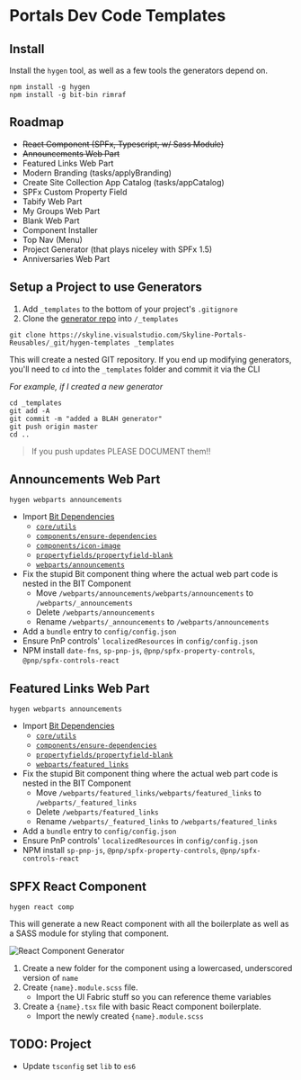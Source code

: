 # Portals Dev Code Templates
## Install 
Install the `hygen` tool, as well as a few tools the generators depend on.
```
npm install -g hygen
npm install -g bit-bin rimraf
```

## Roadmap
- ~~React Component (SPFx, Typescript, w/ Sass Module)~~
- ~~Announcements Web Part~~
- Featured Links Web Part
- Modern Branding (tasks/applyBranding)
- Create Site Collection App Catalog (tasks/appCatalog)
- SPFx Custom Property Field
- Tabify Web Part
- My Groups Web Part
- Blank Web Part
- Component Installer
- Top Nav (Menu)
- Project Generator (that plays niceley with SPFx 1.5)
- Anniversaries Web Part

## Setup a Project to use Generators
1. Add `_templates` to the bottom of your project's `.gitignore`
2. Clone the [generator repo](https://skyline.visualstudio.com/Skyline-Portals-Reusables/_git/hygen-templates) into `/_templates`
```
git clone https://skyline.visualstudio.com/Skyline-Portals-Reusables/_git/hygen-templates _templates
```

This will create a nested GIT repository. If you end up modifying generators, you'll need to `cd` into the `_templates` folder and commit it via the CLI


*For example, if I created a new generator*
```
cd _templates
git add -A
git commit -m "added a BLAH generator"
git push origin master
cd ..
```
> If you push updates PLEASE DOCUMENT them!!

## Announcements Web Part
```
hygen webparts announcements
```

- Import [Bit Dependencies](https://bitsrc.io/droopytersen/portalsdev)
    - [`core/utils`](https://bitsrc.io/droopytersen/portalsdev/core/utils/code)
    - [`components/ensure-dependencies`](https://bitsrc.io/droopytersen/portalsdev/components/ensure-dependencies/code)
    - [`components/icon-image`](https://bitsrc.io/droopytersen/portalsdev/components/icon-image/code)
    - [`propertyfields/propertyfield-blank`](https://bitsrc.io/droopytersen/portalsdev/propertyfields/propertyfield-blank/code)
    - [`webparts/announcements`](https://bitsrc.io/droopytersen/portalsdev/webparts/announcements/code)
- Fix the stupid Bit component thing where the actual web part code is nested in the BIT Component
    - Move `/webparts/announcements/webparts/announcements` to `/webparts/_announcements`
    - Delete `/webparts/announcements`
    - Rename `/webparts/_announcements` to `/webparts/announcements`
- Add a `bundle` entry to `config/config.json`
- Ensure PnP controls' `localizedResources` in `config/config.json`
- NPM install `date-fns`, `sp-pnp-js`, `@pnp/spfx-property-controls`, `@pnp/spfx-controls-react`

## Featured Links Web Part
```
hygen webparts announcements
```

- Import [Bit Dependencies](https://bitsrc.io/droopytersen/portalsdev)
    - [`core/utils`](https://bitsrc.io/droopytersen/portalsdev/core/utils/code)
    - [`components/ensure-dependencies`](https://bitsrc.io/droopytersen/portalsdev/components/ensure-dependencies/code)
    - [`propertyfields/propertyfield-blank`](https://bitsrc.io/droopytersen/portalsdev/propertyfields/propertyfield-blank/code)
    - [`webparts/featured_links`](https://bitsrc.io/droopytersen/portalsdev/webparts/featured_links/code)
- Fix the stupid Bit component thing where the actual web part code is nested in the BIT Component
    - Move `/webparts/featured_links/webparts/featured_links` to `/webparts/_featured_links`
    - Delete `/webparts/featured_links`
    - Rename `/webparts/_featured_links` to `/webparts/featured_links`
- Add a `bundle` entry to `config/config.json`
- Ensure PnP controls' `localizedResources` in `config/config.json`
- NPM install `sp-pnp-js`, `@pnp/spfx-property-controls`, `@pnp/spfx-controls-react`

## SPFX React Component
```
hygen react comp
```
This will generate a new React component with all the boilerplate as well as a SASS module for styling that component.

![React Component Generator](https://res.cloudinary.com/droopytersen/image/upload/v1529693803/docs/hygen/hygen-react-comp1.gif)

1. Create a new folder for the component using a lowercased, underscored version of `name`
2. Create `{name}.module.scss` file.
    - Import the UI Fabric stuff so you can reference theme variables
3. Create a `{name}.tsx` file with basic React component boilerplate.
    - Import the newly created `{name}.module.scss`


## TODO: Project
- Update `tsconfig` set `lib` to `es6`
